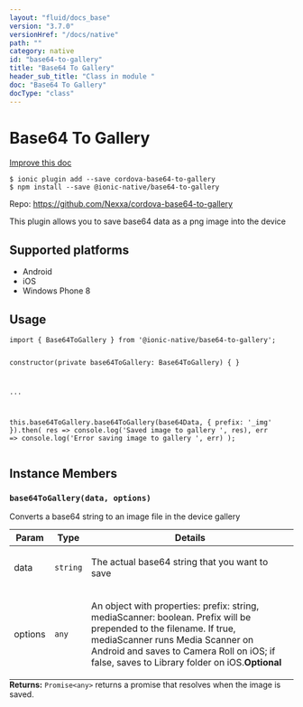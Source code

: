 ```yaml
---
layout: "fluid/docs_base"
version: "3.7.0"
versionHref: "/docs/native"
path: ""
category: native
id: "base64-to-gallery"
title: "Base64 To Gallery"
header_sub_title: "Class in module "
doc: "Base64 To Gallery"
docType: "class"
---
```


<h1 class="api-title">Base64 To Gallery</h1>

<a class="improve-v2-docs" href="http://github.com/driftyco/ionic-native/edit/master/src/@ionic-native/plugins/base64-to-gallery/index.ts#L1">
  Improve this doc
</a>






<pre><code class="nohighlight">$ ionic plugin add --save cordova-base64-to-gallery
$ npm install --save @ionic-native/base64-to-gallery
</code></pre>
<p>Repo:
  <a href="https://github.com/Nexxa/cordova-base64-to-gallery">
    https://github.com/Nexxa/cordova-base64-to-gallery
  </a>
</p>


<p>This plugin allows you to save base64 data as a png image into the device</p>




<h2>Supported platforms</h2>
<ul>
  <li>Android</li><li>iOS</li><li>Windows Phone 8</li>
</ul>






<h2>Usage</h2>
<pre><code class="lang-typescript">import { Base64ToGallery } from &#39;@ionic-native/base64-to-gallery&#39;;

constructor(private base64ToGallery: Base64ToGallery) { }


...


this.base64ToGallery.base64ToGallery(base64Data, { prefix: &#39;_img&#39; }).then(
  res =&gt; console.log(&#39;Saved image to gallery &#39;, res),
  err =&gt; console.log(&#39;Error saving image to gallery &#39;, err)
);
</code></pre>








<h2>Instance Members</h2>
<h3><a class="anchor" name="base64ToGallery" href="#base64ToGallery"></a><code>base64ToGallery(data,&nbsp;options)</code></h3>




Converts a base64 string to an image file in the device gallery
<table class="table param-table" style="margin:0;">
  <thead>
  <tr>
    <th>Param</th>
    <th>Type</th>
    <th>Details</th>
  </tr>
  </thead>
  <tbody>
  <tr>
    <td>
      data</td>
    <td>
      <code>string</code>
    </td>
    <td>
      <p>The actual base64 string that you want to save</p>
</td>
  </tr>
  
  <tr>
    <td>
      options</td>
    <td>
      <code>any</code>
    </td>
    <td>
      <p>An object with properties: prefix: string, mediaScanner: boolean. Prefix will be prepended to the filename. If true, mediaScanner runs Media Scanner on Android and saves to Camera Roll on iOS; if false, saves to Library folder on iOS.<strong class="tag">Optional</strong></p>
</td>
  </tr>
  </tbody>
</table>

<div class="return-value" markdown="1">
  <i class="icon ion-arrow-return-left"></i>
  <b>Returns:</b> <code>Promise&lt;any&gt;</code> returns a promise that resolves when the image is saved.
</div>





